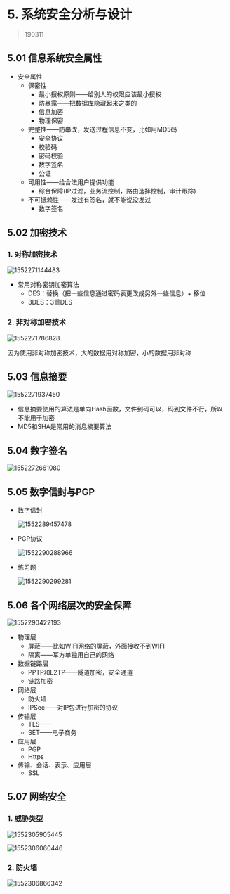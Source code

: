 # 5. 系统安全分析与设计

> 190311

## 5.01 信息系统安全属性

* 安全属性
  * 保密性
    * 最小授权原则——给别人的权限应该最小授权
    * 防暴露——把数据库隐藏起来之类的
    * 信息加密
    * 物理保密
  * 完整性——防串改，发送过程信息不变，比如用MD5码
    * 安全协议
    * 校验码
    * 密码校验
    * 数字签名
    * 公证
  * 可用性——给合法用户提供功能
    * 综合保障(IP过滤，业务流控制，路由选择控制，审计跟踪)
  * 不可抵赖性——发过有签名，就不能说没发过
    * 数字签名

## 5.02 加密技术

### 1. 对称加密技术

![1552271144483](C:\Users\iAoe\Desktop\assets\1552271144483.png)

* 常用对称密钥加密算法
  * DES：替换（把一些信息通过密码表更改成另外一些信息）+ 移位
  * 3DES：3重DES

### 2. 非对称加密技术

![1552271786828](C:\Users\iAoe\Desktop\assets\1552271786828.png)

因为使用非对称加密技术，大的数据用对称加密，小的数据用非对称

## 5.03 信息摘要

![1552271937450](C:\Users\iAoe\Desktop\assets\1552271937450.png)

* 信息摘要使用的算法是单向Hash函数，文件到码可以，码到文件不行，所以不能用于加密
* MD5和SHA是常用的消息摘要算法

## 5.04 数字签名

![1552272661080](C:\Users\iAoe\Desktop\assets\1552272661080.png)

## 5.05 数字信封与PGP

* 数字信封

  ![1552289457478](C:\Users\iAoe\Desktop\assets\1552289457478.png)

* PGP协议

  ![1552290288966](C:\Users\iAoe\Desktop\assets\1552290288966.png)

* 练习题

  ![1552290299281](C:\Users\iAoe\Desktop\assets\1552290299281.png)

  

## 5.06 各个网络层次的安全保障

![1552290422193](C:\Users\iAoe\Desktop\assets\1552290422193.png)

* 物理层
  * 屏蔽——比如WIFI网络的屏蔽，外面接收不到WIFI
  * 隔离——军方单独用自己的网络
* 数据链路层
  * PPTP和L2TP——隧道加密，安全通道
  * 链路加密
* 网络层
  * 防火墙
  * IPSec——对IP包进行加密的协议
* 传输层
  * TLS——
  * SET——电子商务
* 应用层
  * PGP
  * Https
* 传输、会话、表示、应用层
  * SSL

## 5.07 网络安全

### 1. 威胁类型

![1552305905445](C:\Users\iAoe\Desktop\assets\1552305905445.png)

![1552306060446](C:\Users\iAoe\Desktop\assets\1552306060446.png)

### 2. 防火墙

![1552306866342](C:\Users\iAoe\Desktop\assets\1552306866342.png)